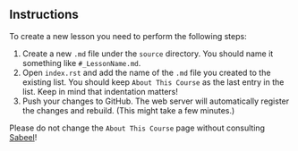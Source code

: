 ## Instructions
To create a new lesson you need to perform the following steps:
1. Create a new `.md` file under the `source` directory. You should name it something like `#_LessonName.md`.
2. Open `index.rst` and add the name of the `.md` file you created to the existing list. You should keep `About This Course` as the last entry in the list. Keep in mind that indentation matters!
3. Push your changes to GitHub. The web server will automatically register the changes and rebuild. (This might take a few minutes.)

Please do not change the `About This Course` page without consulting [Sabeel](https://sabeelmansuri.com/)!
